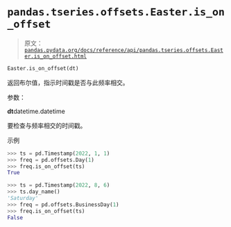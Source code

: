 # `pandas.tseries.offsets.Easter.is_on_offset`

> 原文：[`pandas.pydata.org/docs/reference/api/pandas.tseries.offsets.Easter.is_on_offset.html`](https://pandas.pydata.org/docs/reference/api/pandas.tseries.offsets.Easter.is_on_offset.html)

```py
Easter.is_on_offset(dt)
```

返回布尔值，指示时间戳是否与此频率相交。

参数：

**dt**datetime.datetime

要检查与频率相交的时间戳。

示例

```py
>>> ts = pd.Timestamp(2022, 1, 1)
>>> freq = pd.offsets.Day(1)
>>> freq.is_on_offset(ts)
True 
```

```py
>>> ts = pd.Timestamp(2022, 8, 6)
>>> ts.day_name()
'Saturday'
>>> freq = pd.offsets.BusinessDay(1)
>>> freq.is_on_offset(ts)
False 
```
